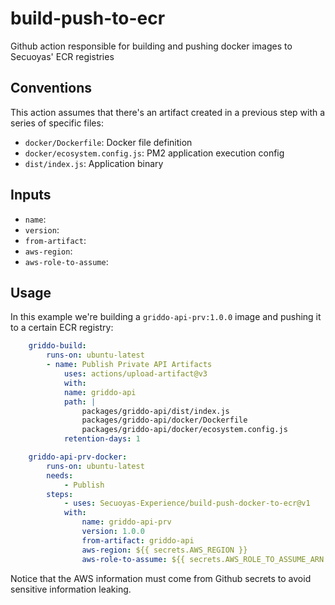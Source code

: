 # build-push-to-ecr

Github action responsible for building and pushing docker images to Secuoyas' ECR registries

## Conventions

This action assumes that there's an artifact created in a previous step with a series of specific files:

- `docker/Dockerfile`: Docker file definition
- `docker/ecosystem.config.js`: PM2 application execution config
- `dist/index.js`: Application binary

## Inputs

- `name`: 
- `version`: 
- `from-artifact`:
- `aws-region`:
- `aws-role-to-assume`:

## Usage

In this example we're building a `griddo-api-prv:1.0.0` image and pushing it to a certain ECR registry:

```yaml
    griddo-build:
        runs-on: ubuntu-latest
        - name: Publish Private API Artifacts
            uses: actions/upload-artifact@v3
            with:
            name: griddo-api
            path: |
                packages/griddo-api/dist/index.js
                packages/griddo-api/docker/Dockerfile
                packages/griddo-api/docker/ecosystem.config.js
            retention-days: 1

    griddo-api-prv-docker:
        runs-on: ubuntu-latest
        needs:
            - Publish
        steps:
            - uses: Secuoyas-Experience/build-push-docker-to-ecr@v1
            with:
                name: griddo-api-prv
                version: 1.0.0
                from-artifact: griddo-api
                aws-region: ${{ secrets.AWS_REGION }}
                aws-role-to-assume: ${{ secrets.AWS_ROLE_TO_ASSUME_ARN }}
```

Notice that the AWS information must come from Github secrets to avoid sensitive information leaking.
